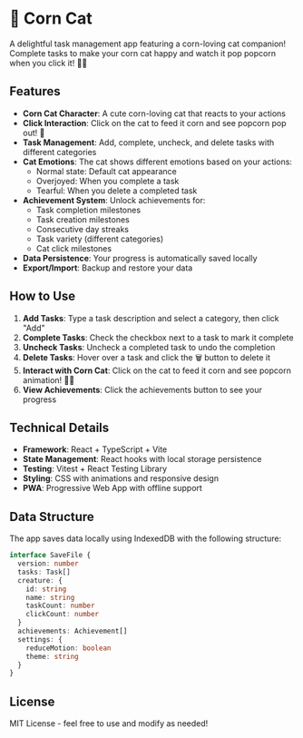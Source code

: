 # 🌽 Corn Cat

A delightful task management app featuring a corn-loving cat companion! Complete tasks to make your corn cat happy and watch it pop popcorn when you click it! 🌽🍿

## Features

- **Corn Cat Character**: A cute corn-loving cat that reacts to your actions
- **Click Interaction**: Click on the cat to feed it corn and see popcorn pop out! 🍿
- **Task Management**: Add, complete, uncheck, and delete tasks with different categories
- **Cat Emotions**: The cat shows different emotions based on your actions:
  - Normal state: Default cat appearance
  - Overjoyed: When you complete a task
  - Tearful: When you delete a completed task
- **Achievement System**: Unlock achievements for:
  - Task completion milestones
  - Task creation milestones  
  - Consecutive day streaks
  - Task variety (different categories)
  - Cat click milestones
- **Data Persistence**: Your progress is automatically saved locally
- **Export/Import**: Backup and restore your data

## How to Use

1. **Add Tasks**: Type a task description and select a category, then click "Add"
2. **Complete Tasks**: Check the checkbox next to a task to mark it complete
3. **Uncheck Tasks**: Uncheck a completed task to undo the completion
4. **Delete Tasks**: Hover over a task and click the 🗑️ button to delete it
5. **Interact with Corn Cat**: Click on the cat to feed it corn and see popcorn animation! 🌽🍿
6. **View Achievements**: Click the achievements button to see your progress


## Technical Details

- **Framework**: React + TypeScript + Vite
- **State Management**: React hooks with local storage persistence
- **Testing**: Vitest + React Testing Library
- **Styling**: CSS with animations and responsive design
- **PWA**: Progressive Web App with offline support

## Data Structure

The app saves data locally using IndexedDB with the following structure:

```typescript
interface SaveFile {
  version: number
  tasks: Task[]
  creature: {
    id: string
    name: string
    taskCount: number
    clickCount: number
  }
  achievements: Achievement[]
  settings: {
    reduceMotion: boolean
    theme: string
  }
}
```

## License

MIT License - feel free to use and modify as needed!


